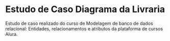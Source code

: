 # Estudo de Caso Diagrama da Livraria

Estudo de caso realizado do curso de Modelagem de banco de dados relacional: Entidades, relacionamentos e atributos da plataforma de cursos Alura.
